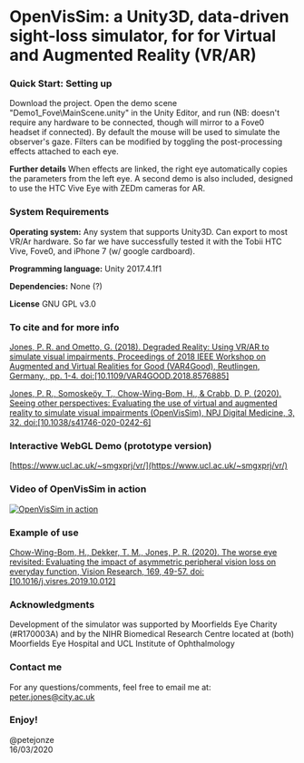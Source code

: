 # OpenVisSim: a Unity3D, data-driven sight-loss simulator, for for Virtual and Augmented Reality (VR/AR)

### Quick Start: Setting up
Download the project. Open the demo scene "Demo1_Fove\MainScene.unity" in the Unity Editor, and run (NB: doesn't require any hardware to be connected, though will mirror to a Fove0 headset if connected). By default the mouse will be used to simulate the observer's gaze. Filters can be modified by toggling the post-processing effects attached to each eye.

**Further details**
When effects are linked, the right eye automatically copies the parameters from the left eye. A second demo is also included, designed to use the HTC Vive Eye with ZEDm cameras for AR.

### System Requirements
**Operating system:**
Any system that supports Unity3D. Can export to most VR/Ar hardware. So far we have successfully tested it with the Tobii HTC Vive, Fove0, and iPhone 7 (w/ google cardboard).

**Programming language:**
Unity 2017.4.1f1

**Dependencies:**
None (?)

**License**
GNU GPL v3.0

### To cite and for more info
[Jones, P. R. and Ometto, G. (2018). Degraded Reality: Using VR/AR to simulate visual impairments, Proceedings of 2018 IEEE Workshop on Augmented and Virtual Realities for Good (VAR4Good), Reutlingen, Germany., pp. 1-4. doi:[10.1109/VAR4GOOD.2018.8576885]](https://www.ucl.ac.uk/~smgxprj/pdfs/jones_IEEE_2018)

[Jones, P. R., Somoskeöy, T., Chow-Wing-Bom, H., & Crabb, D. P. (2020). Seeing other perspectives: Evaluating the use of virtual and augmented reality to simulate visual impairments (OpenVisSim), NPJ Digital Medicine, 3, 32. doi:[10.1038/s41746-020-0242-6]](https://www.nature.com/articles/s41746-020-0242-6)

### Interactive WebGL Demo (prototype version)
[https://www.ucl.ac.uk/~smgxprj/vr/](https://www.ucl.ac.uk/~smgxprj/vr/)

### Video of OpenVisSim in action
[![OpenVisSim in action](http://img.youtube.com/vi/LEGkGHwb_Fw/0.jpg)](http://www.youtube.com/watch?v=LEGkGHwb_Fw "OpenVisSim in action")

### Example of use
[Chow-Wing-Bom, H., Dekker, T. M., Jones, P. R. (2020). The worse eye revisited: Evaluating the impact of asymmetric peripheral vision loss on everyday function, Vision Research, 169, 49-57. doi:[10.1016/j.visres.2019.10.012]](https://www.sciencedirect.com/science/article/abs/pii/S0042698920300304)

### Acknowledgments
Development of the simulator was supported by Moorfields Eye Charity (#R170003A) and by the NIHR Biomedical Research Centre located at (both) Moorfields Eye Hospital and UCL Institute of Ophthalmology

### Contact me
For any questions/comments, feel free to email me at: peter.jones@city.ac.uk

### Enjoy!
@petejonze  
16/03/2020